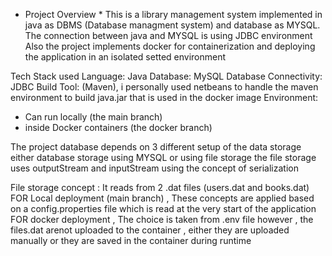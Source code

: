 * Project Overview *
This is a library management system implemented in java as DBMS (Database managment system) and database as MYSQL.
The connection between java and MYSQL is using JDBC environment
Also the project implements docker for containerization and deploying the application in an isolated setted environment

Tech Stack used
Language: Java
Database: MySQL
Database Connectivity: JDBC
Build Tool: (Maven), i personally used netbeans to handle the maven environment to build java.jar that is used in the docker image
Environment: 
  - Can run locally (the main branch)
  - inside Docker containers (the docker branch)

The project database depends on 3 different setup of the data storage either database storage using MYSQL or using file storage 
the file storage uses outputStream and inputStream using the concept of serialization

File storage concept :
It reads from 2 .dat files (users.dat and books.dat)
FOR Local deployment (main branch) , These concepts are applied based on a config.properties file which is read at the very start of the application 
FOR docker deployment , The choice is taken from .env file however , the files.dat arenot uploaded to the container , either they are uploaded manually 
or they are saved in the container during runtime
